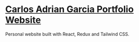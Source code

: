 # [Carlos Adrian Garcia Portfolio Website](https://www.carlosadriangarcia.com/)
Personal website built with React, Redux and Tailwind CSS.